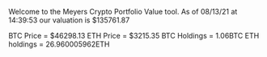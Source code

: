 Welcome to the Meyers Crypto Portfolio Value tool. 
As of 08/13/21 at 14:39:53 our valuation is $135761.87 

BTC Price = $46298.13
 ETH Price = $3215.35
BTC Holdings = 1.06BTC
 ETH holdings = 26.960005962ETH 
